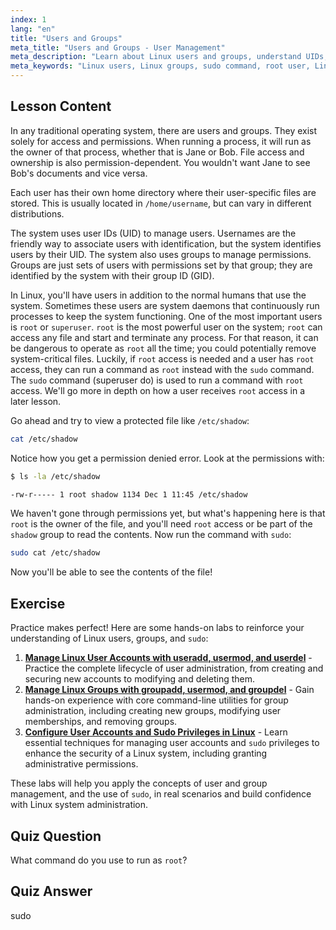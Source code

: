 ```yaml
---
index: 1
lang: "en"
title: "Users and Groups"
meta_title: "Users and Groups - User Management"
meta_description: "Learn about Linux users and groups, understand UIDs, GIDs, and the root user. Discover how to use the sudo command for elevated permissions. Start your Linux journey!"
meta_keywords: "Linux users, Linux groups, sudo command, root user, Linux permissions, Linux tutorial, beginner Linux, Linux guide"
---
```


## Lesson Content

In any traditional operating system, there are users and groups. They exist solely for access and permissions. When running a process, it will run as the owner of that process, whether that is Jane or Bob. File access and ownership is also permission-dependent. You wouldn't want Jane to see Bob's documents and vice versa.

Each user has their own home directory where their user-specific files are stored. This is usually located in `/home/username`, but can vary in different distributions.

The system uses user IDs (UID) to manage users. Usernames are the friendly way to associate users with identification, but the system identifies users by their UID. The system also uses groups to manage permissions. Groups are just sets of users with permissions set by that group; they are identified by the system with their group ID (GID).

In Linux, you'll have users in addition to the normal humans that use the system. Sometimes these users are system daemons that continuously run processes to keep the system functioning. One of the most important users is `root` or `superuser`. `root` is the most powerful user on the system; `root` can access any file and start and terminate any process. For that reason, it can be dangerous to operate as `root` all the time; you could potentially remove system-critical files. Luckily, if `root` access is needed and a user has `root` access, they can run a command as `root` instead with the `sudo` command. The `sudo` command (superuser do) is used to run a command with `root` access. We'll go more in depth on how a user receives `root` access in a later lesson.

Go ahead and try to view a protected file like `/etc/shadow`:

```bash
cat /etc/shadow
```

Notice how you get a permission denied error. Look at the permissions with:

```bash
$ ls -la /etc/shadow

-rw-r----- 1 root shadow 1134 Dec 1 11:45 /etc/shadow
```

We haven't gone through permissions yet, but what's happening here is that `root` is the owner of the file, and you'll need `root` access or be part of the `shadow` group to read the contents. Now run the command with `sudo`:

```bash
sudo cat /etc/shadow
```

Now you'll be able to see the contents of the file!

## Exercise

Practice makes perfect! Here are some hands-on labs to reinforce your understanding of Linux users, groups, and `sudo`:

1. **[Manage Linux User Accounts with useradd, usermod, and userdel](https://labex.io/labs/comptia-manage-linux-user-accounts-with-useradd-usermod-and-userdel-590837)** - Practice the complete lifecycle of user administration, from creating and securing new accounts to modifying and deleting them.
2. **[Manage Linux Groups with groupadd, usermod, and groupdel](https://labex.io/labs/comptia-manage-linux-groups-with-groupadd-usermod-and-groupdel-590836)** - Gain hands-on experience with core command-line utilities for group administration, including creating new groups, modifying user memberships, and removing groups.
3. **[Configure User Accounts and Sudo Privileges in Linux](https://labex.io/labs/comptia-configure-user-accounts-and-sudo-privileges-in-linux-590856)** - Learn essential techniques for managing user accounts and `sudo` privileges to enhance the security of a Linux system, including granting administrative permissions.

These labs will help you apply the concepts of user and group management, and the use of `sudo`, in real scenarios and build confidence with Linux system administration.

## Quiz Question

What command do you use to run as `root`?

## Quiz Answer

sudo
